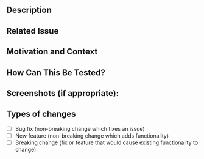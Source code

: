<!--- Provide a general summary of your changes in the Title above -->
 <!--- DELETE ALL COMMENTS BEFORE CREATING PULL REQUEST -->

 ## Description
 <!--- Describe your changes in detail -->

 ## Related Issue
 <!--- This project only accepts pull requests related to open issues -->
 <!--- If suggesting a new feature or change, please discuss it in an issue first -->
 <!--- If fixing a bug, there should be an issue describing it with steps to reproduce -->
 <!--- Please link to the issue here: -->

 ## Motivation and Context
 <!--- Why is this change required? What problem does it solve? -->

 ## How Can This Be Tested?
 <!--- Please describe in detail how teammates can test your changes. -->

 ## Screenshots (if appropriate):

 ## Types of changes
 <!--- What types of changes does your code introduce? Put an `x` in all the boxes that apply: -->
 - [ ] Bug fix (non-breaking change which fixes an issue)
 - [ ] New feature (non-breaking change which adds functionality)
 - [ ] Breaking change (fix or feature that would cause existing functionality to change)
